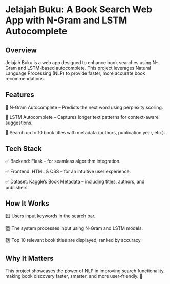 # **Jelajah Buku: A Book Search Web App with N-Gram and LSTM Autocomplete**

## **Overview**
Jelajah Buku is a web app designed to enhance book searches using N-Gram and LSTM-based autocomplete. This project leverages Natural Language Processing (NLP) to provide faster, more accurate book recommendations.

## **Features**
🔹 N-Gram Autocomplete – Predicts the next word using perplexity scoring.

🔹 LSTM Autocomplete – Captures longer text patterns for context-aware suggestions.

🔹 Search up to 10 book titles with metadata (authors, publication year, etc.).

## **Tech Stack**
✅ Backend: Flask – for seamless algorithm integration.

✅ Frontend: HTML & CSS – for an intuitive user experience.

✅ Dataset: Kaggle’s Book Metadata – including titles, authors, and publishers.

## **How It Works**
1️⃣ Users input keywords in the search bar.

2️⃣ The system processes input using N-Gram and LSTM models.

3️⃣ Top 10 relevant book titles are displayed, ranked by accuracy.

## **Why It Matters**
This project showcases the power of NLP in improving search functionality, making book discovery faster, smarter, and more user-friendly. 🚀

